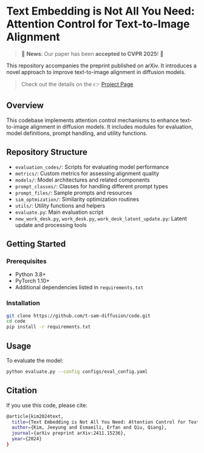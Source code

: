 # Text Embedding is Not All You Need: Attention Control for Text-to-Image Alignment


> 📢 **News**: Our paper has been **accepted to CVPR 2025**! 🎉


This repository accompanies the preprint published on arXiv. It introduces a novel approach to improve text-to-image alignment in diffusion models.

> Check out the details on the 👉 [Project Page](https://t-sam-diffusion.github.io)

## Overview

This codebase implements attention control mechanisms to enhance text-to-image alignment in diffusion models. It includes modules for evaluation, model definitions, prompt handling, and utility functions.

## Repository Structure

- `evaluation_codes/`: Scripts for evaluating model performance
- `metrics/`: Custom metrics for assessing alignment quality
- `models/`: Model architectures and related components
- `prompt_classes/`: Classes for handling different prompt types
- `prompt_files/`: Sample prompts and resources
- `sim_optmization/`: Similarity optimization routines
- `utils/`: Utility functions and helpers
- `evaluate.py`: Main evaluation script
- `new_work_desk.py`, `work_desk.py`, `work_desk_latent_update.py`: Latent update and processing tools

## Getting Started

### Prerequisites

- Python 3.8+
- PyTorch 1.10+
- Additional dependencies listed in `requirements.txt`

### Installation

```bash
git clone https://github.com/t-sam-diffusion/code.git
cd code
pip install -r requirements.txt
```
## Usage

To evaluate the model:

```bash
python evaluate.py --config configs/eval_config.yaml
```


## Citation
If you use this code, please cite:
```bash
@article{kim2024text,
  title={Text Embedding is Not All You Need: Attention Control for Text-to-Image Semantic Alignment with Text Self-Attention Maps},
  author={Kim, Jeeyung and Esmaeili, Erfan and Qiu, Qiang},
  journal={arXiv preprint arXiv:2411.15236},
  year={2024}
}
```
